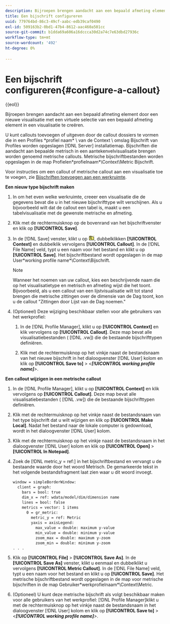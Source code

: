 ```yaml
---
description: Bijroepen brengen aandacht aan een bepaald afmeting element door een nieuwe visualisatie met een virtuele selectie van een bepaald afmeting element in een visualisatie te creëren.
title: Een bijschrift configureren
uuid: 779764bd-86c3-49cf-aabc-edb39caf0490
exl-id: 509163b2-0bd1-47b4-8612-aac460a501cc
source-git-commit: b1dda69a606a16dccca30d2a74c7e63dbd27936c
workflow-type: tm+mt
source-wordcount: '492'
ht-degree: 0%

---
```


# Een bijschrift configureren{#configure-a-callout}

{{eol}}

Bijroepen brengen aandacht aan een bepaald afmeting element door een nieuwe visualisatie met een virtuele selectie van een bepaald afmeting element in een visualisatie te creëren.

U kunt callouts toevoegen of uitgeven door de callout dossiers te vormen die in een Profiles \*profiel naam* \ van de Context \ omslag Bijschrift van Profiles worden opgeslagen [!DNL Server] installatiemap. Bijschriften die aandacht aan bepaalde metrisch in een aantekenvelvisualisatie brengen worden genoemd metrische callouts. Metrische bijschriftbestanden worden opgeslagen in de map Profielen\*profielnaam*\Context\Metric Bijschrift.

Voor instructies om een callout of metrische callout aan een visualisatie toe te voegen, zie [Bijschriften toevoegen aan een werkruimte](../../../home/c-get-started/c-vis/c-call-wkspc.md#concept-212b09e763044d938987b4a9c658adc0).

**Een nieuw type bijschrift maken**

1. In om het even welke werkruimte, creeer een visualisatie die de gegevens bevat die u in het nieuwe bijschrifttype wilt verschijnen. Als u bijvoorbeeld wilt dat de callout een tabel is, maakt u een tabelvisualisatie met de gewenste metrische en afmeting.
1. Klik met de rechtermuisknop op de bovenrand van het bijschriftvenster en klik op **[!UICONTROL Save]**.
1. In de [!DNL Save] venster, klikt u op ![](assets/btn_folder_up.png), dubbelklikken **[!UICONTROL Context]** en dubbelklik vervolgens **[!UICONTROL Callout]**. In de [!DNL File Name] veld, typt u een naam voor het bestand en klikt u op **[!UICONTROL Save]**. Het bijschriftbestand wordt opgeslagen in de map User\*working profile name*\Context\Bijschrift.

   >[!NOTE]
   >
   >Wanneer het noemen van uw callout, kies een beschrijvende naam die op het visualisatietype en metrisch en afmeting wijst die het toont. Bijvoorbeeld, als u een callout van een lijstvisualisatie wilt tot stand brengen die metrische zittingen over de dimensie van de Dag toont, kon u de callout &quot;Zittingen door Lijst van de Dag noemen.&quot;

1. (Optioneel) Deze wijziging beschikbaar stellen voor alle gebruikers van het werkprofiel:

   1. In de [!DNL Profile Manager], klikt u op **[!UICONTROL Context]** en klik vervolgens op **[!UICONTROL Callout]**. Deze map bevat alle visualisatiebestanden ( [!DNL .vw]) die de bestaande bijschrifttypen definiëren.

   1. Klik met de rechtermuisknop op het vinkje naast de bestandsnaam van het nieuwe bijschrift in het dialoogvenster [!DNL User] kolom en klik op **[!UICONTROL Save to]** > *&lt;**[!UICONTROL working profile name]**>*.

**Een callout wijzigen in een metrische callout**

1. In de [!DNL Profile Manager], klikt u op **[!UICONTROL Context]** en klik vervolgens op **[!UICONTROL Callout]**. Deze map bevat alle visualisatiebestanden ( [!DNL .vw]) die de bestaande bijschrifttypen definiëren.

1. Klik met de rechtermuisknop op het vinkje naast de bestandsnaam van het type bijschrift dat u wilt wijzigen en klik op **[!UICONTROL Make Local]**. Nadat het bestand naar de lokale computer is gedownload, wordt in het dialoogvenster [!DNL User] kolom.

1. Klik met de rechtermuisknop op het vinkje naast de bestandsnaam in het dialoogvenster [!DNL User] kolom en klik op **[!UICONTROL Open]** > **[!UICONTROL In Notepad]**.

1. Zoek de [!DNL metric_y = ref:] in het bijschriftbestand en vervangt u de bestaande waarde door het woord Metrisch. De gemarkeerde tekst in het volgende bestandsfragment laat zien waar u dit woord invoegt.

   ```
   window = simpleBorderWindow: 
     client = graph: 
       bars = bool: true
       dim_x = ref: wdata/model/dim/dimension name
       lines = bool: false
       metrics = vector: 1 items
         0 = gr_metric: 
           metric_y = ref: Metric
           yaxis = axisLegend: 
             max_value = double: maximum y-value
             min_value = double: minimum y-value
             zoom_max = double: maximum y-zoom
             zoom_min = double: minimum y-zoom
   . . . 
   ```

1. Klik op **[!UICONTROL File]** > **[!UICONTROL Save As]**. In de **[!UICONTROL Save As]** venster, klikt u eenmaal en dubbelklikt u vervolgens **[!UICONTROL Metric Callout]**. In de [!DNL File Name] veld, typt u een naam voor het bestand en klikt u op **[!UICONTROL Save]**. Het metrische bijschriftbestand wordt opgeslagen in de map voor metrische bijschriften in de map Gebruiker\*werkprofielnaam*\Context\Metric.

1. (Optioneel) U kunt deze metrische bijschrift als volgt beschikbaar maken voor alle gebruikers van het werkprofiel: [!DNL Profile Manager]klikt u met de rechtermuisknop op het vinkje naast de bestandsnaam in het dialoogvenster [!DNL User] kolom en klik op **[!UICONTROL Save to]** > *&lt;**[!UICONTROL working profile name]**>*.
